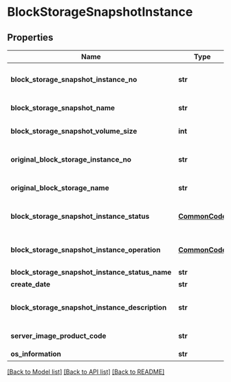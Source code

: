 # BlockStorageSnapshotInstance

## Properties
Name | Type | Description | Notes
------------ | ------------- | ------------- | -------------
**block_storage_snapshot_instance_no** | **str** | 블록스토리지스냅샷인스턴스번호 | [optional] 
**block_storage_snapshot_name** | **str** | 블록스토리지스냅샷명 | [optional] 
**block_storage_snapshot_volume_size** | **int** | 블록스토지리볼륨사이즈 | [optional] 
**original_block_storage_instance_no** | **str** | 원본블록스토리지인스턴스번호 | [optional] 
**original_block_storage_name** | **str** | 원본블록스토리지명 | [optional] 
**block_storage_snapshot_instance_status** | [**CommonCode**](CommonCode.md) | 블록스토리지스냅샷인스턴스상태 | [optional] 
**block_storage_snapshot_instance_operation** | [**CommonCode**](CommonCode.md) | 블록스토리지스냅샷인스턴스OP | [optional] 
**block_storage_snapshot_instance_status_name** | **str** |  | [optional] 
**create_date** | **str** | 생성일시 | [optional] 
**block_storage_snapshot_instance_description** | **str** | 블록스토리지스냅샷인스턴스설명 | [optional] 
**server_image_product_code** | **str** | 서버이미지상품코드 | [optional] 
**os_information** | **str** | OS정보 | [optional] 

[[Back to Model list]](../README.md#documentation-for-models) [[Back to API list]](../README.md#documentation-for-api-endpoints) [[Back to README]](../README.md)


